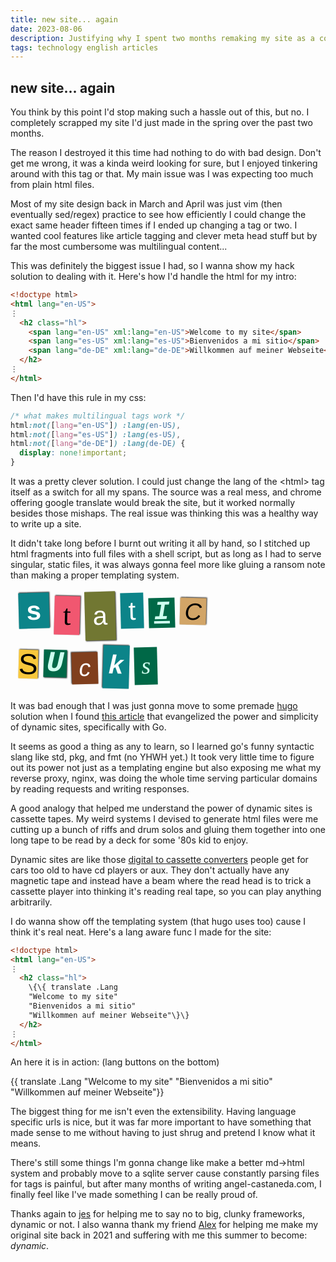 ```yaml
---
title: new site... again
date: 2023-08-06
description: Justifying why I spent two months remaking my site as a cover to learn go.
tags: technology english articles
---
```


## new site... again

You think by this point I'd stop making such a hassle out of this, but no. I
completely scrapped my site I'd just made in the spring over the past two
months.

The reason I destroyed it this time had nothing to do with bad design. Don't
get me wrong, it was a kinda weird looking for sure, but I enjoyed tinkering
around with this tag or that. My main issue was I was expecting too much from
plain html files.

Most of my site design back in March and April was just vim (then eventually
sed/regex) practice to see how efficiently I could change the exact same header
fifteen times if I ended up changing a tag or two. I wanted cool features like
article tagging and clever meta head stuff but by far the most cumbersome was
multilingual content...

This was definitely the biggest issue I had, so I wanna show my hack
solution to dealing with it. Here's how I'd handle the html for my intro:

```html
<!doctype html>
<html lang="en-US">
⋮
  <h2 class="hl">
    <span lang="en-US" xml:lang="en-US">Welcome to my site</span>
    <span lang="es-US" xml:lang="es-US">Bienvenidos a mi sitio</span>
    <span lang="de-DE" xml:lang="de-DE">Willkommen auf meiner Webseite</span>
  </h2>
⋮
</html>
```

Then I'd have this rule in my css:

```css
/* what makes multilingual tags work */
html:not([lang="en-US"]) :lang(en-US),
html:not([lang="es-US"]) :lang(es-US),
html:not([lang="de-DE"]) :lang(de-DE) {
  display: none!important; 
}
```

It was a pretty clever solution. I could just change the lang of the
&lt;html&gt; tag itself as a switch for all my spans. The source was a real
mess, and chrome offering google translate would break the site, but it worked
normally besides those mishaps. The real issue was thinking this was a healthy
way to write up a site.

It didn't take long before I burnt out writing it all by hand, so I stitched
up html fragments into full files with a shell script, but as long as I had to
serve singular, static files, it was always gonna feel more like gluing a
ransom note than making a proper templating system. 

<style type="text/css">
#ransomizer {
  font-size:3em;
  line-height: normal;
  word-spacing:0.5em;
}

#ransomizer div {
  display:inline-block;
}

#ransomizer .rww {
  white-space: pre;
  display:inline;
  margin-left: .2em;
  margin-right: .2em;
}

#ransomizer .rr {
  -ms-transform: rotate(1.5deg);
  -webkit-transform: rotate(1.5deg);
  transform: rotate(1.5deg);
}

#ransomizer .rl {
  -ms-transform: rotate(-1.5deg);
  -webkit-transform: rotate(-1.5deg);
  transform: rotate(-1.5deg);
}

</style>
<a href="https://www.ransomizer.com">
  <div id="ransomizer"><div class="rww"><div class="rl" style="background-color:#0C8489;color:#fbffff;font-family:&#039;Verdana&#039;, Geneva, sans-serif; font-size:100%; font-weight:bold; background-image:url(https://i.imgur.com/1wxqouY.png) ; background-position: center center; box-shadow:1px -1px 2px #333; text-transform:lowercase; line-height:75%; margin:0.1em; padding:0.3em; vertical-align:0.1em; ">s</div><div class="rr" style="background-color:#F15770;color:#000000;font-family:&#039;Times New Roman&#039;, Times, serif; font-size:110%; background-image:url(https://i.imgur.com/1wxqouY.png) ; background-position: center top; box-shadow:1px -1px 2px #333; text-transform:lowercase; line-height:75%; margin:0.1em; padding:0.3em; vertical-align:-0.1em; ">t</div><div class="rl" style="background-color:#717732;color:#ffffff;font-family:&#039;Impact&#039;, Charcoal, sans-serif; font-size:100%; background-image:url(https://i.imgur.com/pwrAKPo.png) ; background-position: left center; box-shadow:1px 1px 2px #333; text-transform:lowercase; line-height:125%; margin:0.1em; padding:0.3em; vertical-align:-0.1em; ">a</div><div class="rl" style="background-color:#0C8489;color:#fbffff;font-family:&#039;Verdana&#039;, Geneva, sans-serif; font-size:100%; background-image:url(https://i.imgur.com/1wxqouY.png) ; background-position: left bottom; line-height:75%; margin:0.1em; padding:0.3em; vertical-align:0.1em; ">t</div><div class="rl" style="background-color:#006847;color:#ceffef;font-family:&#039;Courier&#039;, monospace; font-size:100%; font-weight:bold; background-image:url(https://i.imgur.com/pwrAKPo.png) ; background-position: center top; font-style:italic; text-transform:uppercase; line-height:75%; text-decoration:underline; margin:0.1em; padding:0.2em; vertical-align:0.1em; ">i</div><div class="rr" style="background-color:#D2A567;color:#000000;font-family:&#039;Verdana&#039;, Geneva, sans-serif; font-size:90%; font-weight:lighter; background-image:url(https://i.imgur.com/ruhP2kd.png) ; background-position: right bottom; font-style:italic; box-shadow:1px -1px 2px #333; text-transform:uppercase; line-height:75%; margin:0.1em; padding:0.2em; vertical-align:0.1em; ">c</div></div> <div class="rww"><div class="rr" style="background-color:#F8C83C;color:#000000;font-family:&#039;Trebuchet MS&#039;, Helvetica, sans-serif; font-size:110%; font-weight:lighter; background-image:url(https://i.imgur.com/ruhP2kd.png) ; background-position: right center; box-shadow:1px -1px 2px #333; text-transform:uppercase; line-height:100%; margin:0.1em; padding:0em; vertical-align:baseline; ">s</div><div class="rr" style="background-color:#006847;color:#ceffef;font-family:&#039;Courier&#039;, monospace; font-size:110%; font-weight:bold; background-image:url(https://i.imgur.com/pwrAKPo.png) ; background-position: center center; font-style:italic; box-shadow:1px 1px 2px #333; text-transform:uppercase; line-height:75%; margin:0.1em; padding:0.1em; vertical-align:0.1em; ">u</div><div class="rl" style="background-color:#803F1D;color:#ffffff;font-family:&#039;Impact&#039;, Charcoal, sans-serif; font-size:90%; background-image:url(https://i.imgur.com/ruhP2kd.png) ; background-position: center center; font-style:italic; box-shadow:-1px -1px 2px #333; line-height:75%; margin:0.1em; padding:0.3em; vertical-align:-0.1em; ">c</div><div class="rr" style="background-color:#0C8489;color:#fbffff;font-family:&#039;Courier&#039;, monospace; font-size:100%; font-weight:bolder; font-style:italic; box-shadow:-1px -1px 2px #333; text-transform:lowercase; line-height:125%; margin:0.1em; padding:0.2em; vertical-align:baseline; ">k</div><div class="rl" style="background-color:#006847;color:#ceffef;font-family:&#039;Times New Roman&#039;, Times, serif; font-size:90%; font-style:italic; text-transform:lowercase; line-height:100%; margin:0.1em; padding:0.3em; vertical-align:baseline; ">s</div></div></div>
</a>

It was bad enough that I was just gonna move to some premade
[hugo](https://gohugo.io/) solution when I found [this
article](https://j3s.sh/thought/my-website-is-one-binary.html) that evangelized
the power and simplicity of dynamic sites, specifically with Go. 

It seems as good a thing as any to learn, so I learned go's funny syntactic
slang like std, pkg, and fmt (no YHWH yet.) It took very little time to
figure out its power not just as a templating engine but also exposing me
what my reverse proxy, nginx, was doing the whole time serving particular
domains by reading requests and writing responses.

A good analogy that helped me understand the power of dynamic sites is cassette
tapes. My weird systems I devised to generate html files were me cutting up a
bunch of riffs and drum solos and gluing them together into one long tape to be
read by a deck for some '80s kid to enjoy. 

Dynamic sites are like those [digital to cassette
converters](https://www.youtube.com/shorts/_53MotXGiZc) people get for cars too
old to have cd players or aux. They don't actually have any magnetic tape and
instead have a beam where the read head is to trick a cassette player into
thinking it's reading real tape, so you can play anything arbitrarily.

I do wanna show off the templating system (that hugo uses too) cause I think
it's real neat. Here's a lang aware func I made for the site:

```html
<!doctype html>
<html lang="en-US">
⋮
  <h2 class="hl">
    \{\{ translate .Lang
    "Welcome to my site"
    "Bienvenidos a mi sitio"
    "Willkommen auf meiner Webseite"\}\}
  </h2>
⋮
</html>
```

An here it is in action: (lang buttons on the bottom)

<p class="center">
  {{ translate .Lang
  "Welcome to my site"
  "Bienvenidos a mi sitio"
  "Willkommen auf meiner Webseite"}}
</p>

The biggest thing for me isn't even the extensibility. Having language specific
urls is nice, but it was far more important to have something that made sense
to me without having to just shrug and pretend I know what it means.

There's still some things I'm gonna change like make a better md-&gt;html system
and probably move to a sqlite server cause constantly parsing files for tags is
painful, but after many months of writing angel-castaneda.com, I finally feel
like I've made something I can be really proud of. 

Thanks again to [jes](https://j3s.sh) for helping me to say no to big, clunky
frameworks, dynamic or not. I also wanna thank my friend
[Alex](https://www.alexscerba.com) for helping me make my original site back in
2021 and suffering with me this summer to become: *dynamic*.
